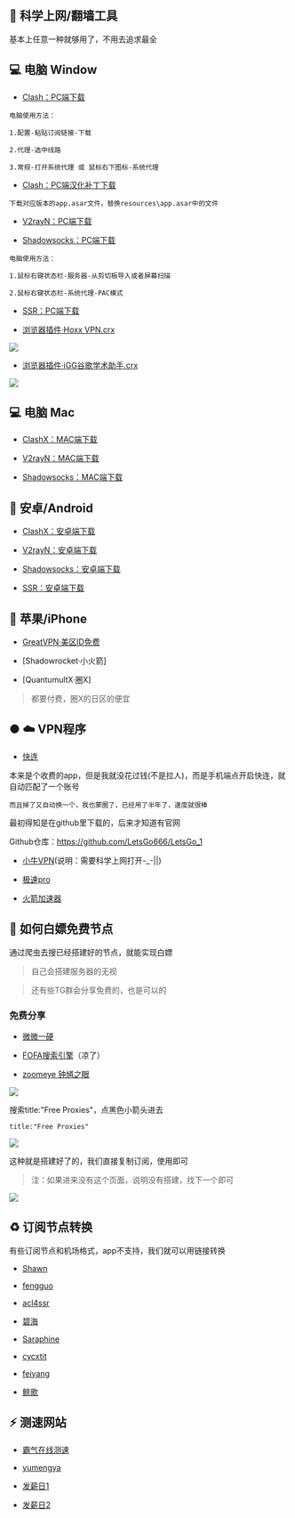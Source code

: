 ## :ocean: 科学上网/翻墙工具


基本上任意一种就够用了，不用去追求最全


## :computer: 电脑 Window


* [Clash：PC端下载](https://github.com/Fndroid/clash_for_windows_pkg/releases)

```
电脑使用方法：

1.配置-粘贴订阅链接-下载

2.代理-选中线路

3.常规-打开系统代理 或 鼠标右下图标-系统代理
```

* [Clash：PC端汉化补丁下载](https://github.com/BoyceLig/Clash_Chinese_Patch/releases)

```
下载对应版本的app.asar文件，替换resources\app.asar中的文件
```


* [V2rayN：PC端下载](https://github.com/2dust/v2rayN/releases)


* [Shadowsocks：PC端下载](https://github.com/shadowsocks/shadowsocks-windows/releases)

```
电脑使用方法：

1.鼠标右键状态栏-服务器-从剪切板导入或者屏幕扫描

2.鼠标右键状态栏-系统代理-PAC模式
```


* [SSR：PC端下载](https://github.com/shadowsocksr-rm/shadowsocksr-csharp/releases)



* [浏览器插件·Hoxx VPN.crx](https://dzp.lanzouy.com/iQYUOxdtllc)

![](https://ghproxy.com/https://raw.githubusercontent.com/Yiov/notes/main/proxy/pic/hoxxvpn.png)



* [浏览器插件·iGG谷歌学术助手.crx](https://dzp.lanzouy.com/igSY9xk2asd)

![](https://ghproxy.com/https://raw.githubusercontent.com/Yiov/notes/main/proxy/pic/iGuge.png)








## :computer: 电脑 Mac

* [ClashX：MAC端下载](https://github.com/yichengchen/clashX/releases)


* [V2rayN：MAC端下载](https://github.com/yanue/V2rayU/releases)


* [Shadowsocks：MAC端下载](https://github.com/shadowsocks/ShadowsocksX-NG/releases/)





## :iphone: 安卓/Android




* [ClashX：安卓端下载](https://github.com/Kr328/ClashForAndroid/releases)


* [V2rayN：安卓端下载](https://github.com/2dust/v2rayNG/releases)


* [Shadowsocks：安卓端下载](https://github.com/shadowsocks/shadowsocks-android/releases)


* [SSR：安卓端下载](https://github.com/shadowsocksrr/shadowsocksr-android)





## :apple: 苹果/iPhone


* [GreatVPN·美区ID免费](https://apps.apple.com/us/app/id1603206726)

* [Shadowrocket·小火箭]

* [QuantumultX·圈X]

> 都要付费，圈X的日区的便宜



## ● :cloud: VPN程序

* [快连](https://www.soobn.cc/)


本来是个收费的app，但是我就没花过钱(不是拉人)，而是手机端点开启快连，就自动匹配了一个账号

    而且掉了又自动换一个，我也蒙圈了，已经用了半年了，速度就很棒

最初得知是在github里下载的，后来才知道有官网

Github仓库：https://github.com/LetsGo666/LetsGo_1



* [小牛VPN](https://aoxvpn.com/)(说明：需要科学上网打开-_-||)


* [极速pro](https://freequick.ml/)


* [火箭加速器](https://www.rocket110.com/)












## :dolphin: 如何白嫖免费节点

通过爬虫去搜已经搭建好的节点，就能实现白嫖

> 自己会搭建服务器的无视

>  还有些TG群会分享免费的，也是可以的

### 免费分享

* [微微一硬](https://3.weiwei.in/2020.html)


* [FOFA搜索引擎](https://fofa.so/)（凉了）


* [zoomeye 钟馗之眼](https://www.zoomeye.org/)


![](https://ghproxy.com/https://raw.githubusercontent.com/Yiov/notes/main/Proxy/pic/zoomeye.png)

搜索title:"Free Proxies"，点黑色小箭头进去

    title:"Free Proxies"

![](https://ghproxy.com/https://raw.githubusercontent.com/Yiov/notes/main/Proxy/pic/zoomeye-1.png)


这种就是搭建好了的，我们直接复制订阅，使用即可

> 注：如果进来没有这个页面，说明没有搭建，找下一个即可

![](https://ghproxy.com/https://raw.githubusercontent.com/Yiov/notes/main/Proxy/pic/zoomeye-2.png)





## :recycle: 订阅节点转换

有些订阅节点和机场格式，app不支持，我们就可以用链接转换


* [Shawn](https://dove.589669.xyz/web)

* [fengguo](https://sub.feng666.tk/)

* [acl4ssr](https://acl4ssr-sub.github.io/)

* [碧海](https://sub.bihai.cf/)

* [Saraphine](https://sub.saraphine.cf/)

* [cycxtit](https://subs.cycxtit.ga/)

* [feiyang](https://subs.cycxtit.ga/)

* [鲸歌](https://sub.tsutsu.cc/)






## :zap: 测速网站

* [霸气在线测速](http://speed.june628.ml:7777/)


* [yumengya](http://hkst.666138.xyz)


* [发薪日1](http://cs.brink.ga)


* [发薪日2](http://sst.brink.ga)


